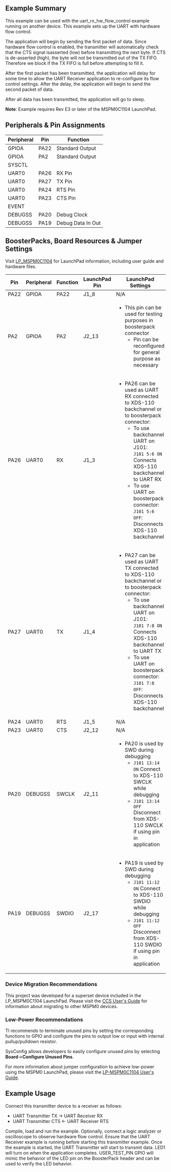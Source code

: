 ## Example Summary

This example can be used with the uart_rx_hw_flow_control example running on another device.
This example sets up the UART with hardware flow control.

The application will begin by sending the first packet of data.
Since hardware flow control is enabled, the transmitter will automatically check that the CTS signal isasserted (low) before transmitting the next byte.
If CTS is de-asserted (high), the byte will not be transmitted out of the TX FIFO. Therefore we block if the TX FIFO is full before attempting to fill it.

After the first packet has been transmitted, the application will delay for some time to allow the UART Receiver application to re-configure its flow control settings.
After the delay, the application will begin to send the second packet of data.

After all data has been transmitted, the application will go to sleep.

**Note**: Example requires Rev E3 or later of the MSPM0C1104 LaunchPad.

## Peripherals & Pin Assignments

| Peripheral | Pin | Function |
| --- | --- | --- |
| GPIOA | PA22 | Standard Output |
| GPIOA | PA2 | Standard Output |
| SYSCTL |  |  |
| UART0 | PA26 | RX Pin |
| UART0 | PA27 | TX Pin |
| UART0 | PA24 | RTS Pin |
| UART0 | PA23 | CTS Pin |
| EVENT |  |  |
| DEBUGSS | PA20 | Debug Clock |
| DEBUGSS | PA19 | Debug Data In Out |

## BoosterPacks, Board Resources & Jumper Settings

Visit [LP_MSPM0C1104](https://www.ti.com/tool/LP-MSPM0C1104) for LaunchPad information, including user guide and hardware files.

| Pin | Peripheral | Function | LaunchPad Pin | LaunchPad Settings |
| --- | --- | --- | --- | --- |
| PA22 | GPIOA | PA22 | J1_8 | N/A |
| PA2 | GPIOA | PA2 | J2_13 | <ul><li>This pin can be used for testing purposes in boosterpack connector<ul><li>Pin can be reconfigured for general purpose as necessary</ul></ul> |
| PA26 | UART0 | RX | J1_3 | <ul><li>PA26 can be used as UART RX connected to XDS-110 backchannel or to boosterpack connector:<br><ul><li>To use backchannel UART on J101:<br>  `J101 5:6 ON` Connects XDS-110 backchannel to UART RX<br><li>To use UART on boosterpack connector:<br>  `J101 5:6 OFF`: Disconnects XDS-110 backchannel</ul></ul> |
| PA27 | UART0 | TX | J1_4 | <ul><li>PA27 can be used as UART TX connected to XDS-110 backchannel or to boosterpack connector:<br><ul><li>To use backchannel UART on J101:<br>  `J101 7:8 ON` Connects XDS-110 backchannel to UART TX<br><li>To use UART on boosterpack connector:<br>  `J101 7:8 OFF`: Disconnects XDS-110 backchannel</ul></ul> |
| PA24 | UART0 | RTS | J1_5 | N/A |
| PA23 | UART0 | CTS | J2_12 | N/A |
| PA20 | DEBUGSS | SWCLK | J2_11 | <ul><li>PA20 is used by SWD during debugging<br><ul><li>`J101 13:14 ON` Connect to XDS-110 SWCLK while debugging<br><li>`J101 13:14 OFF` Disconnect from XDS-110 SWCLK if using pin in application</ul></ul> |
| PA19 | DEBUGSS | SWDIO | J2_17 | <ul><li>PA19 is used by SWD during debugging<br><ul><li>`J101 11:12 ON` Connect to XDS-110 SWDIO while debugging<br><li>`J101 11:12 OFF` Disconnect from XDS-110 SWDIO if using pin in application</ul></ul> |

### Device Migration Recommendations
This project was developed for a superset device included in the LP_MSPM0C1104 LaunchPad. Please
visit the [CCS User's Guide](https://software-dl.ti.com/msp430/esd/MSPM0-SDK/latest/docs/english/tools/ccs_ide_guide/doc_guide/doc_guide-srcs/ccs_ide_guide.html#sysconfig-project-migration)
for information about migrating to other MSPM0 devices.

### Low-Power Recommendations
TI recommends to terminate unused pins by setting the corresponding functions to
GPIO and configure the pins to output low or input with internal
pullup/pulldown resistor.

SysConfig allows developers to easily configure unused pins by selecting **Board**→**Configure Unused Pins**.

For more information about jumper configuration to achieve low-power using the
MSPM0 LaunchPad, please visit the [LP-MSPM0C1104 User's Guide](https://www.ti.com/lit/slau908).

## Example Usage
Connect this transmitter device to a receiver as follows:
- UART Transmitter TX  -> UART Receiver RX
- UART Transmitter CTS <- UART Receiver RTS

Compile, load and run the example.
Optionally, connect a logic analyzer or oscilloscope to observe hardware flow control.
Ensure that the UART Receiver example is running before starting this transmitter example.
Once the example is started, the UART Transmitter will start to transmit data.
LED1 will turn on when the application completes. USER_TEST_PIN GPIO will mimic the
behavior of the LED pin on the BoosterPack header and can be used to verify the
LED behavior.

